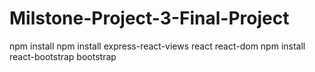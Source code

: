 # Milstone-Project-3-Final-Project

npm install
npm install express-react-views react react-dom
npm install react-bootstrap bootstrap